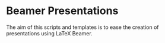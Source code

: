 Beamer Presentations
====================

The aim of this scripts and templates is to ease the creation of
presentations using LaTeX Beamer.

